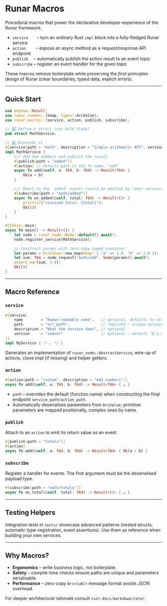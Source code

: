 # Runar Macros

Procedural macros that power the declarative developer-experience of the Runar framework.

* `service`  – turn an ordinary Rust `impl` block into a fully-fledged Runar service
* `action`   – expose an async method as a request/response API endpoint
* `publish`   – automatically publish the action result to an event topic
* `subscribe` – register an event handler for the given topic

These macros remove boilerplate while preserving the *first-principles* design of Runar (clear boundaries, typed data, explicit errors).

---

## Quick Start

```rust
use anyhow::Result;
use runar_common::{hmap, types::ArcValue};
use runar_macros::{service, action, publish, subscribe};

// 1️⃣ Define a struct (can hold state)
pub struct MathService;

// 2️⃣ Annotate it
#[service(path = "math", description = "Simple arithmetic API", version = "0.1.0")]
impl MathService {
    /// Add two numbers and publish the result
    #[publish(path = "added")]
    #[action] // default path is the fn name: "add"
    async fn add(&self, a: f64, b: f64) -> Result<f64> {
        Ok(a + b)
    }

    /// React to the `added` events (could be emitted by *any* service)
    #[subscribe(path = "math/added")]
    async fn on_added(&self, total: f64) -> Result<()> {
        println!("received total: {total}");
        Ok(())
    }
}

#[tokio::main]
async fn main() -> Result<()> {
    let node = runar_node::Node::default().await?;
    node.register_service(MathService);

    // Construct params with zero-copy typed container
    let params = ArcValue::new_map(hmap! { "a" => 1.0, "b" => 2.0 });
    let sum: f64 = node.request("math/add", Some(params)).await?;
    assert_eq!(sum, 3.0);
    Ok(())
}
```

---

## Macro Reference

### `service`

```rust
#[service(
    name        = "Human-readable name",   // optional, defaults to struct name
    path        = "url_path",              // required – unique service prefix
    description = "What the service does", // optional
    version     = "semver"                 // optional – default "0.1.0"
)]
impl MyService { /* … */ }
```

Generates an implementation of `runar_node::AbstractService`, wire-up of actions, clone impl (if missing) and helper getters.

### `action`

```rust
#[action(path = "custom", description = "Add numbers")]
async fn add(&self, a: f64, b: f64) -> Result<f64> { … }
```

* `path` – overrides the default (function name) when constructing the final endpoint `service_path/action_path`.
* Automatically deserialises parameters from `ArcValue`; primitive parameters are mapped positionally, complex ones by name.

### `publish`

Attach to an `action` to emit its return value as an event.

```rust
#[publish(path = "totals")]
#[action]
async fn add(&self, a: f64, b: f64) -> Result<f64> { Ok(a + b) }
```

### `subscribe`

Register a handler for events. The first argument must be the deserialised payload type.

```rust
#[subscribe(path = "math/totals")]
async fn on_total(&self, total: f64) -> Result<()> { … }
```

---

## Testing Helpers

Integration tests in `tests/` showcase advanced patterns (nested structs, automatic type-registration, event assertions). Use them as reference when building your own services.

---

## Why Macros?

* **Ergonomics** – write business logic, not boilerplate.
* **Safety** – compile-time checks ensure paths are unique and parameters serialisable.
* **Performance** – zero-copy `Arc<[u8]>` message format avoids JSON overhead.

For deeper architectural rationale consult `rust-docs/markdown/core/`.